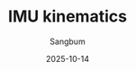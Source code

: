 ---
layout: post
title:  "IMU kinematics"
summary: "IMU motion model to update the state along the time interval"
author: Sangbum
date: '2025-10-14'
category: ['Vision']
thumbnail: /assets/posts/2025-10-14-imu-kinematics.jpg
usemathjax: true
link: https://natural-antlion-98e.notion.site/IMU-Kinematics-28ddfe47b8098008bc71c3bc6855e0bd?source=copy_link
---
